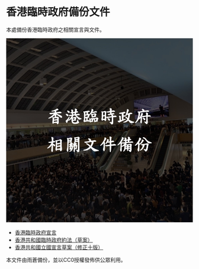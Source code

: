 # 香港臨時政府備份文件

本處備份香港臨時政府之相關宣言與文件。

![](cover.jpg)

* [香港臨時政府宣言](香港臨時政府宣言.md)
* [香港共和國臨時政府約法（草案）](香港共和國臨時政府約法（草案）.md)
* [香港共和國立國宣言草案（修正十版）](香港共和國立國宣言草案（修正十版）.md)

本文件由雨蒼備份，並以CC0授權發佈供公眾利用。


